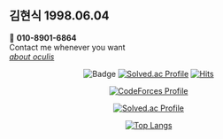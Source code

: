 <div>
<div>

## 김현식 1998.06.04
📱 <b>010-8901-6864</b>  
Contact me whenever you want  
<i>[about oculis](https://latina.bab2min.pe.kr/xe/lk/oculus?form=oculis)</i>

  <!--
## 1. :biking_man: C99  
[BOJ](https://solved.ac/oculis) 플1!  
[Codeforces](https://github.com/oculi-s/Codeforces) 으응애애  
  
## 2. :computer: JS Html CSS
[Blog](https://github.com/oculi-s/sample) 데이터가 암호화된 블로그 구성  
[Tree](https://github.com/oculi-s/tree) 실시간 트리구조 변환기 제작  
[Flea market](https://github.com/oculi-s/flea_market) 쇼핑몰 데모 제작  
  
## 3. :running_man: Python
[Programmers](https://github.com/oculi-s/Programmers) L3, L4  

## 4. :iphone: Swift 응애  
## 5. :robot: MATLAB 응애  
-->

</div>
<div align="center">

![Badge](https://cp-logo.vercel.app/codeforces/oculis)
[![Solved.ac Profile](http://mazassumnida.wtf/api/mini/generate_badge?boj=oculis)](https://solved.ac/oculis)
[![Hits](https://hits.seeyoufarm.com/api/count/incr/badge.svg?url=https%3A%2F%2Fgithub.com%2Foculis0925&count_bg=%23000000&title_bg=%23D32424&icon=&icon_color=%23FF5555&title=hits&edge_flat=false)](https://hits.seeyoufarm.com)

[![CodeForces Profile](https://cf.leed.at?id=oculis)](https://codeforces.com/profile/oculis)
                                      
[![Solved.ac Profile](http://mazassumnida.wtf/api/v2/generate_badge?boj=oculis)](https://solved.ac/oculis/)

[![Top Langs](https://github-readme-stats.vercel.app/api/top-langs/?username=oculi-s&layout=compact&hide_border=true&theme=dark&count_private=true)](https://github.com/anuraghazra/github-readme-stats)

</div>
</div>
